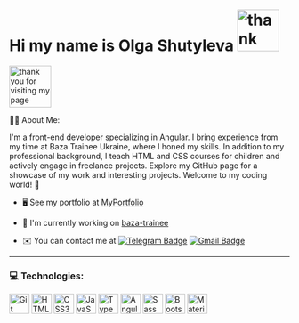 
# Hi my name is Olga Shutyleva <img src="https://media.giphy.com/media/hof5uMY0nBwxyjY9S2/giphy.gif" alt="thank you for visiting my page" height="75" width="75">
<img src="https://media.giphy.com/media/hof5uMY0nBwxyjY9S2/giphy.gif" alt="thank you for visiting my page" height="75" width="75">

👨‍💻 About Me:

I'm a front-end developer specializing in Angular. I bring experience from my time at Baza Trainee Ukraine, where I honed my skills. In addition to my professional background, I teach HTML and CSS courses for children and actively engage in freelance projects. Explore my GitHub page for a showcase of my work and interesting projects. Welcome to my coding world! 🚀

* 🖥️  See my portfolio at [MyPortfolio](http://shytuleva24.github.io/angular/)

* 🚀  I'm currently working on [baza-trainee](http://baza-trainee.github.io/1001-songs-frontend/#/)
  
* ✉️  You can contact me at [![Telegram Badge](https://img.shields.io/badge/-olga_shutyleva-blue?style=flat&logo=Telegram&logoColor=white)](https://t.me/olga_shutyleva) [![Gmail Badge](https://img.shields.io/badge/-Gmail-red?style=flat&logo=Gmail&logoColor=white)](mailto:shytuleva@gmail.com)

---

### 💻 Technologies:

<p align="left">
  <a href="https://git-scm.com/" target="_blank" rel="noreferrer"><img src="https://raw.githubusercontent.com/danielcranney/readme-generator/main/public/icons/skills/git-colored.svg" width="36" height="36" alt="Git" /></a>  
  <a href="https://developer.mozilla.org/en-US/docs/Glossary/HTML5" target="_blank" rel="noreferrer"><img src="https://raw.githubusercontent.com/danielcranney/readme-generator/main/public/icons/skills/html5-colored.svg" width="36" height="36" alt="HTML5" /></a>  
  <a href="https://www.w3.org/TR/CSS/#css" target="_blank" rel="noreferrer"><img src="https://raw.githubusercontent.com/danielcranney/readme-generator/main/public/icons/skills/css3-colored.svg" width="36" height="36" alt="CSS3" /></a>  
  <a href="https://developer.mozilla.org/en-US/docs/Web/JavaScript" target="_blank" rel="noreferrer"><img src="https://raw.githubusercontent.com/danielcranney/readme-generator/main/public/icons/skills/javascript-colored.svg" width="36" height="36" alt="JavaScript" /></a>  
  <a href="https://www.typescriptlang.org/" target="_blank" rel="noreferrer"><img src="https://raw.githubusercontent.com/danielcranney/readme-generator/main/public/icons/skills/typescript-colored.svg" width="36" height="36" alt="TypeScript" /></a>  
  <a href="https://angular.io/" target="_blank" rel="noreferrer"><img src="https://raw.githubusercontent.com/danielcranney/readme-generator/main/public/icons/skills/angularjs-colored.svg" width="36" height="36" alt="Angular" /></a> 
  <a href="https://sass-lang.com/" target="_blank" rel="noreferrer"><img src="https://raw.githubusercontent.com/danielcranney/readme-generator/main/public/icons/skills/sass-colored.svg" width="36" height="36" alt="Sass" /></a>  
  <a href="https://getbootstrap.com/" target="_blank" rel="noreferrer"><img src="https://raw.githubusercontent.com/danielcranney/readme-generator/main/public/icons/skills/bootstrap-colored.svg" width="36" height="36" alt="Bootstrap" /></a>  
  <a href="https://mui.com/" target="_blank" rel="noreferrer"><img src="https://raw.githubusercontent.com/danielcranney/readme-generator/main/public/icons/skills/materialui-colored.svg" width="36" height="36" alt="Material UI" /></a>
</p>
